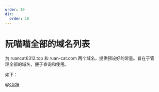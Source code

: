 ```yaml
---
order: 10
dir:
  order: 10
---
```


# 阮喵喵全部的域名列表

为 ruancat6312.top 和 ruan-cat.com 两个域名，提供预设好的常量。旨在于管理全部的域名，便于查询和使用。

如下：

@[code](../main.ts)
